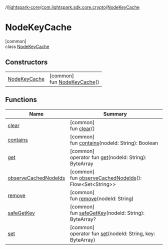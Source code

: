 //[lightspark-core](../../../index.md)/[com.lightspark.sdk.core.crypto](../index.md)/[NodeKeyCache](index.md)

# NodeKeyCache

[common]\
class [NodeKeyCache](index.md)

## Constructors

| | |
|---|---|
| [NodeKeyCache](-node-key-cache.md) | [common]<br>fun [NodeKeyCache](-node-key-cache.md)() |

## Functions

| Name | Summary |
|---|---|
| [clear](clear.md) | [common]<br>fun [clear](clear.md)() |
| [contains](contains.md) | [common]<br>fun [contains](contains.md)(nodeId: String): Boolean |
| [get](get.md) | [common]<br>operator fun [get](get.md)(nodeId: String): ByteArray |
| [observeCachedNodeIds](observe-cached-node-ids.md) | [common]<br>fun [observeCachedNodeIds](observe-cached-node-ids.md)(): Flow&lt;Set&lt;String&gt;&gt; |
| [remove](remove.md) | [common]<br>fun [remove](remove.md)(nodeId: String) |
| [safeGetKey](safe-get-key.md) | [common]<br>fun [safeGetKey](safe-get-key.md)(nodeId: String): ByteArray? |
| [set](set.md) | [common]<br>operator fun [set](set.md)(nodeId: String, key: ByteArray) |
